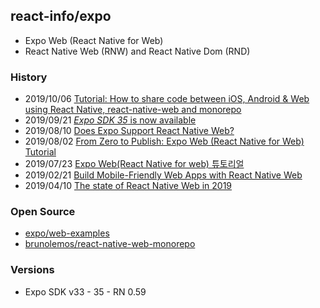 ## react-info/expo
- Expo Web (React Native for Web)
- React Native Web (RNW) and React Native Dom (RND)


### History
- 2019/10/06 [Tutorial: How to share code between iOS, Android & Web using React Native, react-native-web and monorepo](https://dev.to/brunolemos/tutorial-100-code-sharing-between-ios-android--web-using-react-native-web-andmonorepo-4pej)
- 2019/09/21 [*Expo SDK 35* is now available](https://blog.expo.io/expo-sdk-35-is-now-available-beee0dfafbf4)
- 2019/08/10 [Does Expo Support React Native Web?](https://hackernoon.com/does-expo-support-react-native-web-r21bc309m)
- 2019/08/02 [From Zero to Publish: Expo Web (React Native for Web) Tutorial](https://medium.com/@toastui/from-zero-to-publish-expo-web-react-native-for-web-tutorial-e3e020d6d3ff)
- 2019/07/23 [Expo Web(React Native for web) 튜토리얼](https://meetup.toast.com/posts/191)
- 2019/02/21 [Build Mobile-Friendly Web Apps with React Native Web](https://scotch.io/tutorials/build-mobile-friendly-web-apps-with-react-native-web)
- 2019/04/10 [The state of React Native Web in 2019](https://blog.logrocket.com/the-state-of-react-native-web-in-2019-6ab67ac5c51e/)


### Open Source
- [expo/web-examples](https://github.com/expo/web-examples)
- [brunolemos/react-native-web-monorepo](https://github.com/brunolemos/react-native-web-monorepo)


### Versions
- Expo SDK v33 - 35 - RN 0.59

